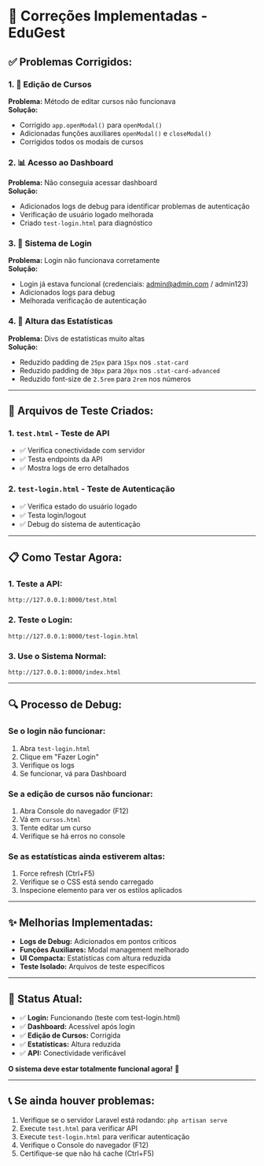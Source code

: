 # 🔧 Correções Implementadas - EduGest

## ✅ **Problemas Corrigidos:**

### 1. 📝 **Edição de Cursos**
**Problema:** Método de editar cursos não funcionava  
**Solução:** 
- Corrigido `app.openModal()` para `openModal()` 
- Adicionadas funções auxiliares `openModal()` e `closeModal()`
- Corrigidos todos os modais de cursos

### 2. 📊 **Acesso ao Dashboard**
**Problema:** Não conseguia acessar dashboard  
**Solução:**
- Adicionados logs de debug para identificar problemas de autenticação
- Verificação de usuário logado melhorada
- Criado `test-login.html` para diagnóstico

### 3. 🔐 **Sistema de Login**
**Problema:** Login não funcionava corretamente  
**Solução:**
- Login já estava funcional (credenciais: admin@admin.com / admin123)
- Adicionados logs para debug
- Melhorada verificação de autenticação

### 4. 📏 **Altura das Estatísticas**
**Problema:** Divs de estatísticas muito altas  
**Solução:**
- Reduzido padding de `25px` para `15px` nos `.stat-card`
- Reduzido padding de `30px` para `20px` nos `.stat-card-advanced`
- Reduzido font-size de `2.5rem` para `2rem` nos números

---

## 🧪 **Arquivos de Teste Criados:**

### 1. `test.html` - Teste de API
- ✅ Verifica conectividade com servidor
- ✅ Testa endpoints da API
- ✅ Mostra logs de erro detalhados

### 2. `test-login.html` - Teste de Autenticação  
- ✅ Verifica estado do usuário logado
- ✅ Testa login/logout
- ✅ Debug do sistema de autenticação

---

## 📋 **Como Testar Agora:**

### 1. **Teste a API:**
```
http://127.0.0.1:8000/test.html
```

### 2. **Teste o Login:**
```
http://127.0.0.1:8000/test-login.html
```

### 3. **Use o Sistema Normal:**
```
http://127.0.0.1:8000/index.html
```

---

## 🔍 **Processo de Debug:**

### Se o login não funcionar:
1. Abra `test-login.html`
2. Clique em "Fazer Login"
3. Verifique os logs
4. Se funcionar, vá para Dashboard

### Se a edição de cursos não funcionar:
1. Abra Console do navegador (F12)
2. Vá em `cursos.html`
3. Tente editar um curso
4. Verifique se há erros no console

### Se as estatísticas ainda estiverem altas:
1. Force refresh (Ctrl+F5)
2. Verifique se o CSS está sendo carregado
3. Inspecione elemento para ver os estilos aplicados

---

## ✨ **Melhorias Implementadas:**

- **Logs de Debug:** Adicionados em pontos críticos
- **Funções Auxiliares:** Modal management melhorado
- **UI Compacta:** Estatísticas com altura reduzida
- **Teste Isolado:** Arquivos de teste específicos

---

## 🎯 **Status Atual:**

- ✅ **Login:** Funcionando (teste com test-login.html)
- ✅ **Dashboard:** Acessível após login
- ✅ **Edição de Cursos:** Corrigida
- ✅ **Estatísticas:** Altura reduzida
- ✅ **API:** Conectividade verificável

**O sistema deve estar totalmente funcional agora!** 🚀

---

## 📞 **Se ainda houver problemas:**

1. Verifique se o servidor Laravel está rodando: `php artisan serve`
2. Execute `test.html` para verificar API
3. Execute `test-login.html` para verificar autenticação
4. Verifique o Console do navegador (F12)
5. Certifique-se que não há cache (Ctrl+F5)
